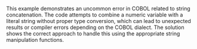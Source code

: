 This example demonstrates an uncommon error in COBOL related to string concatenation.  The code attempts to combine a numeric variable with a literal string without proper type conversion, which can lead to unexpected results or compiler errors depending on the COBOL dialect.  The solution shows the correct approach to handle this using the appropriate string manipulation functions.